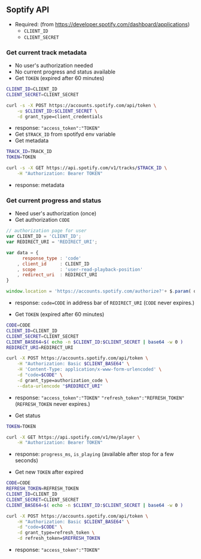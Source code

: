 Soptify API
---

- Required: (from https://developer.spotify.com/dashboard/applications)
	- `CLIENT_ID`
	- `CLIENT_SECRET`

### Get current track metadata
- No user's authorization needed
- No current progress and status available
- Get `TOKEN` (expired after 60 minutes)
```sh
CLIENT_ID=CLIENT_ID
CLIENT_SECRET=CLIENT_SECRET

curl -s -X POST https://accounts.spotify.com/api/token \
	-u $CLIENT_ID:$CLIENT_SECRET \
	-d grant_type=client_credentials
```
- response: `"access_token":"TOKEN"`
- Get `$TRACK_ID` from spotifyd env variable
- Get metadata
```sh
TRACK_ID=TRACK_ID
TOKEN=TOKEN

curl -s -X GET https://api.spotify.com/v1/tracks/$TRACK_ID \
	-H "Authorization: Bearer TOKEN"
```
- response: metadata

### Get current progress and status
- Need user's authorization (once)
- Get authorization `CODE`
```js
// authorization page for user
var CLIENT_ID = 'CLIENT_ID';
var REDIRECT_URI = 'REDIRECT_URI';

var data = {
	  response_type : 'code'
	, client_id     : CLIENT_ID
	, scope         : 'user-read-playback-position'
	, redirect_uri  : REDIRECT_URI
}

window.location = 'https://accounts.spotify.com/authorize?'+ $.param( data );
```
- response: `code=CODE` in address bar of `REDIRECT_URI` (`CODE` never expires.)

- Get `TOKEN` (expired after 60 minutes)
```sh
CODE=CODE
CLIENT_ID=CLIENT_ID
CLIENT_SECRET=CLIENT_SECRET
CLIENT_BASE64=$( echo -n $CLIENT_ID:$CLIENT_SECRET | base64 -w 0 )
REDIRECT_URI=REDIRECT_URI

curl -X POST https://accounts.spotify.com/api/token \
	-H "Authorization: Basic $CLIENT_BASE64" \
	-H 'Content-Type: application/x-www-form-urlencoded' \
	-d "code=$CODE" \
	-d grant_type=authorization_code \
	--data-urlencode "$REDIRECT_URI"
```
- response: `"access_token":"TOKEN"` `"refresh_token":"REFRESH_TOKEN"` (`REFRESH_TOKEN` never expires.)

- Get status
```sh
TOKEN=TOKEN

curl -X GET https://api.spotify.com/v1/me/player \
	-H "Authorization: Bearer TOKEN"
```
- response: `progress_ms`, `is_playing` (available after stop for a few seconds)

- Get new `TOKEN` after expired
```sh
CODE=CODE
REFRESH_TOKEN=REFRESH_TOKEN
CLIENT_ID=CLIENT_ID
CLIENT_SECRET=CLIENT_SECRET
CLIENT_BASE64=$( echo -n $CLIENT_ID:$CLIENT_SECRET | base64 -w 0 )

curl -X POST https://accounts.spotify.com/api/token \
	-H "Authorization: Basic $CLIENT_BASE64" \
	-d "code=$CODE" \
	-d grant_type=refresh_token \
	-d refresh_token=$REFRESH_TOKEN
```
- response: `"access_token":"TOKEN"`
